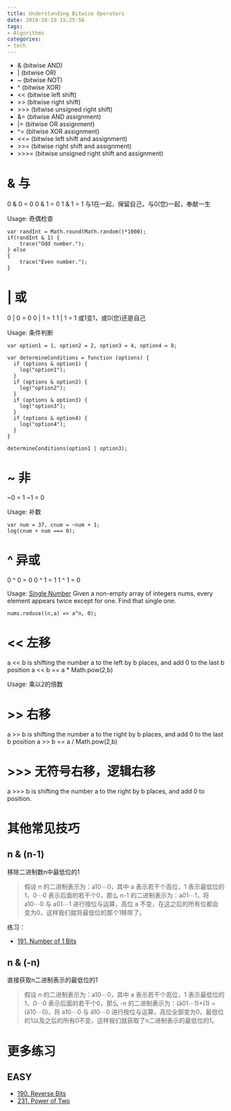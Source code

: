 ```yaml
---
title: Understanding Bitwise Operators
date: 2019-10-10 15:25:56
tags:
- Algorithms
categories:
- tech
---
```


* & (bitwise AND)
* | (bitwise OR)
* ~ (bitwise NOT)
* ^ (bitwise XOR)
* << (bitwise left shift)
* \>\> (bitwise right shift)
* \>\>\> (bitwise unsigned right shift)
* &= (bitwise AND assignment)
* |= (bitwise OR assignment)
* ^= (bitwise XOR assignment)
* <<= (bitwise left shift and assignment)
* \>\>= (bitwise right shift and assignment)
* \>\>\>= (bitwise unsigned right shift and assignment)

# & 与
0 & 0 = 0
0 & 1 = 0
1 & 1 = 1
与1在一起，保留自己，与0(您)一起，奉献一生

Usage: 奇偶检查
```
var randInt = Math.round(Math.random()*1000);
if(randInt & 1) {
    trace("Odd number.");
} else
{
    trace("Even number.");
}
```

# | 或
0 | 0 = 0
0 | 1 = 1
1 | 1 = 1
或1变1，或0(您)还是自己

Usage: 条件判断
```
var option1 = 1, option2 = 2, option3 = 4, option4 = 8; 

var determineConditions = function (options) {
  if (options & option1) {
    log("option1");
  }
  if (options & option2) {
    log("option2");
  }
  if (options & option3) {
    log("option3");
  }
  if (options & option4) {
    log("option4");
  }
}

determineConditions(option1 | option3);
```

# ~ 非
~0 = 1
~1 = 0

Usage: 补数
```
var num = 37, cnum = ~num + 1; 
log(cnum + num === 0);
```

# ^ 异或
0 ^ 0 = 0
0 ^ 1 = 1
1 ^ 1 = 0

Usage: [Single Number](https://leetcode.com/problems/single-number/)
Given a non-empty array of integers nums, every element appears twice except for one. Find that single one.
```
nums.reduce((n,a) => a^n, 0);
```

# << 左移
a << b is shifting the number a to the left by b places, and add 0 to the last b position
a << b == a * Math.pow(2,b)

Usage: 乘以2的倍数

# >> 右移
a >> b is shifting the number a to the right by b places, and add 0 to the last b position
a >> b == a / Math.pow(2,b)

# >>> 无符号右移，逻辑右移
a >>> b is shifting the number a to the right by b places, and add 0 to position.

# 其他常见技巧
## n & (n-1)
移除二进制数n中最低位的1
> 假设 n 的二进制表示为：a10⋯0，其中 a 表示若干个高位，1 表示最低位的1，0⋯0 表示后面的若干个0，那么 n-1 的二进制表示为：a01⋯1，将 a10⋯0 与 a01⋯1 进行按位与运算，高位 a 不变，在这之后的所有位都会变为0，这样我们就将最低位的那个1移除了。

练习：
* [191. Number of 1 Bits](https://leetcode.com/problems/number-of-1-bits/)

## n & (-n)
直接获取n二进制表示的最低位的1
> 假设 n 的二进制表示为：a10⋯0，其中 a 表示若干个高位，1 表示最低位的1，0⋯0 表示后面的若干个0，那么 -n 的二进制表示为：(ā01⋯1)+(1) = (ā10⋯0)，将 a10⋯0 与 ā10⋯0 进行按位与运算，高位全部变为0，最低位的1以及之后的所有0不变，这样我们就获取了n二进制表示的最低位的1。

# 更多练习
## EASY
* [190. Reverse Bits](https://leetcode.com/problems/reverse-bits/)
* [231. Power of Two](https://leetcode.com/problems/power-of-two/)